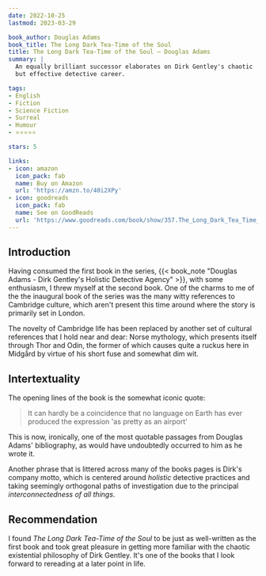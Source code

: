 ```yaml
---
date: 2022-10-25
lastmod: 2023-03-29

book_author: Douglas Adams
book_title: The Long Dark Tea-Time of the Soul
title: The Long Dark Tea-Time of the Soul — Douglas Adams
summary: |
  An equally brilliant successor elaborates on Dirk Gentley's chaotic
  but effective detective career.

tags:
- English
- Fiction
- Science Fiction
- Surreal
- Humour
- ⭐⭐⭐⭐⭐

stars: 5

links:
- icon: amazon
  icon_pack: fab
  name: Buy on Amazon
  url: 'https://amzn.to/40i2XPy'
- icon: goodreads
  icon_pack: fab
  name: See on GoodReads
  url: 'https://www.goodreads.com/book/show/357.The_Long_Dark_Tea_Time_of_the_Soul'
---
```


## Introduction

Having consumed the first book in the series, {{< book_note "Douglas Adams - Dirk Gentley's Holistic Detective Agency" >}}, with some enthusiasm, I threw myself at the second
book.
One of the charms to me of the the inaugural book of the series was the many
witty references to Cambridge culture, which aren't present this time around
where the story is primarily set in London.

The novelty of Cambridge life has been replaced by another set of cultural
references that I hold near and dear: Norse mythology, which presents itself
through Thor and Odin, the former of which causes quite a ruckus here in
Midgård by virtue of his short fuse and somewhat dim wit.

## Intertextuality

The opening lines of the book is the somewhat iconic quote:

> It can hardly be a coincidence that no language on Earth has ever produced
> the expression 'as pretty as an airport'

This is now, ironically, one of the most quotable passages from Douglas Adams'
bibliography, as would have undoubtedly occurred to him as he wrote it.

Another phrase that is littered across many of the books pages is Dirk's company
motto, which is centered around _holistic_ detective practices and taking seemingly
orthogonal paths of investigation due to the principal _interconnectedness of all things_.

## Recommendation

I found _The Long Dark Tea-Time of the Soul_ to be just as well-written as the
first book and took great pleasure in getting more familiar with the chaotic
existential philosophy of Dirk Gentley. It's one of the books that I look forward
to rereading at a later point in life.
